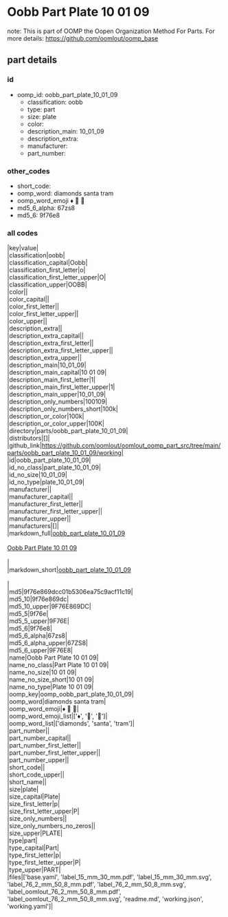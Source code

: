 # Oobb Part Plate 10 01 09  

note: This is part of OOMP the Oopen Organization Method For Parts. For more details: https://github.com/oomlout/oomp_base

##  part details





### id
* oomp_id: oobb_part_plate_10_01_09
  * classification: oobb
  * type: part
  * size: plate
  * color: 
  * description_main: 10_01_09
  * description_extra: 
  * manufacturer: 
  * part_number: 

### other_codes
* short_code: 
* oomp_word: diamonds santa tram
* oomp_word_emoji :diamonds: :santa: :tram:
* md5_6_alpha: 67zs8
* md5_6: 9f76e8

### all codes 
|key|value|  
|classification|oobb|  
|classification_capital|Oobb|  
|classification_first_letter|o|  
|classification_first_letter_upper|O|  
|classification_upper|OOBB|  
|color||  
|color_capital||  
|color_first_letter||  
|color_first_letter_upper||  
|color_upper||  
|description_extra||  
|description_extra_capital||  
|description_extra_first_letter||  
|description_extra_first_letter_upper||  
|description_extra_upper||  
|description_main|10_01_09|  
|description_main_capital|10 01 09|  
|description_main_first_letter|1|  
|description_main_first_letter_upper|1|  
|description_main_upper|10_01_09|  
|description_only_numbers|100109|  
|description_only_numbers_short|100k|  
|description_or_color|100k|  
|description_or_color_upper|100K|  
|directory|parts/oobb_part_plate_10_01_09|  
|distributors|[]|  
|github_link|https://github.com/oomlout/oomlout_oomp_part_src/tree/main/parts/oobb_part_plate_10_01_09/working|  
|id|oobb_part_plate_10_01_09|  
|id_no_class|part_plate_10_01_09|  
|id_no_size|10_01_09|  
|id_no_type|plate_10_01_09|  
|manufacturer||  
|manufacturer_capital||  
|manufacturer_first_letter||  
|manufacturer_first_letter_upper||  
|manufacturer_upper||  
|manufacturers|[]|  
|markdown_full|[oobb_part_plate_10_01_09](https://github.com/oomlout/oomlout_oomp_part_src/tree/main/parts/oobb_part_plate_10_01_09/working)<br>[](https://github.com/oomlout/oomlout_oomp_part_src/tree/main/parts/oobb_part_plate_10_01_09/working)<br>[Oobb Part Plate 10 01 09](https://github.com/oomlout/oomlout_oomp_part_src/tree/main/parts/oobb_part_plate_10_01_09/working)<br><br>|  
|markdown_short|[oobb_part_plate_10_01_09](https://github.com/oomlout/oomlout_oomp_part_src/tree/main/parts/oobb_part_plate_10_01_09/working)<br><br>|  
|md5|9f76e869dcc01b5306ea75c9acf11c19|  
|md5_10|9f76e869dc|  
|md5_10_upper|9F76E869DC|  
|md5_5|9f76e|  
|md5_5_upper|9F76E|  
|md5_6|9f76e8|  
|md5_6_alpha|67zs8|  
|md5_6_alpha_upper|67ZS8|  
|md5_6_upper|9F76E8|  
|name|Oobb Part Plate 10 01 09|  
|name_no_class|Part Plate 10 01 09|  
|name_no_size|10 01 09|  
|name_no_size_short|10 01 09|  
|name_no_type|Plate 10 01 09|  
|oomp_key|oomp_oobb_part_plate_10_01_09|  
|oomp_word|diamonds santa tram|  
|oomp_word_emoji|:diamonds: :santa: :tram:|  
|oomp_word_emoji_list|[':diamonds:', ':santa:', ':tram:']|  
|oomp_word_list|['diamonds', 'santa', 'tram']|  
|part_number||  
|part_number_capital||  
|part_number_first_letter||  
|part_number_first_letter_upper||  
|part_number_upper||  
|short_code||  
|short_code_upper||  
|short_name||  
|size|plate|  
|size_capital|Plate|  
|size_first_letter|p|  
|size_first_letter_upper|P|  
|size_only_numbers||  
|size_only_numbers_no_zeros||  
|size_upper|PLATE|  
|type|part|  
|type_capital|Part|  
|type_first_letter|p|  
|type_first_letter_upper|P|  
|type_upper|PART|  
|files|['base.yaml', 'label_15_mm_30_mm.pdf', 'label_15_mm_30_mm.svg', 'label_76_2_mm_50_8_mm.pdf', 'label_76_2_mm_50_8_mm.svg', 'label_oomlout_76_2_mm_50_8_mm.pdf', 'label_oomlout_76_2_mm_50_8_mm.svg', 'readme.md', 'working.json', 'working.yaml']|  
